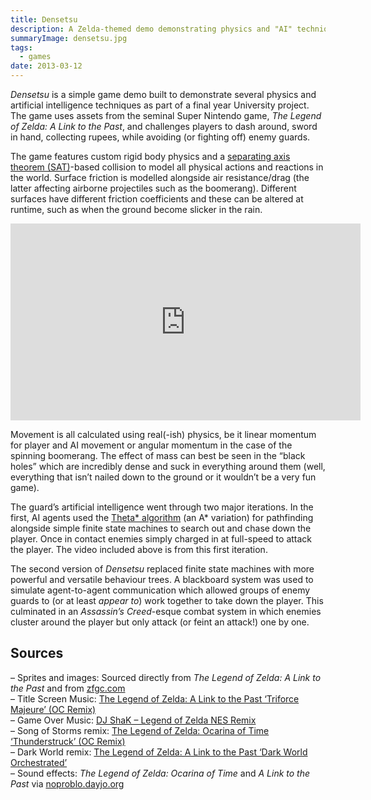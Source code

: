 ```yaml
---
title: Densetsu
description: A Zelda-themed demo demonstrating physics and "AI" techniques.
summaryImage: densetsu.jpg
tags:
  - games
date: 2013-03-12
---
```

_Densetsu_ is a simple game demo built to demonstrate several physics and artificial intelligence techniques as part of a final year University project. The game uses assets from the seminal Super Nintendo game, _The Legend of Zelda: A Link to the Past_, and challenges players to dash around, sword in hand, collecting rupees, while avoiding (or fighting off) enemy guards.

The game features custom rigid body physics and a [separating axis theorem (SAT)](http://en.wikipedia.org/wiki/Separating_axis_theorem)-based collision to model all physical actions and reactions in the world. Surface friction is modelled alongside air resistance/drag (the latter affecting airborne projectiles such as the boomerang). Different surfaces have different friction coefficients and these can be altered at runtime, such as when the ground become slicker in the rain.

<iframe width="560" height="315" src="https://www.youtube-nocookie.com/embed/sIDiXPt-78Y?si=dgtJ3tJhW2b4CoBV" title="YouTube video player" frameborder="0" allow="accelerometer; autoplay; clipboard-write; encrypted-media; gyroscope; picture-in-picture; web-share" referrerpolicy="strict-origin-when-cross-origin" allowfullscreen></iframe>

Movement is all calculated using real(-ish) physics, be it linear momentum for player and AI movement or angular momentum in the case of the spinning boomerang. The effect of mass can best be seen in the “black holes” which are incredibly dense and suck in everything around them (well, everything that isn’t nailed down to the ground or it wouldn’t be a very fun game).

The guard’s artificial intelligence went through two major iterations. In the first, AI agents used the [Theta* algorithm](http://aigamedev.com/open/tutorials/theta-star-any-angle-paths/) (an A* variation) for pathfinding alongside simple finite state machines to search out and chase down the player. Once in contact enemies simply charged in at full-speed to attack the player. The video included above is from this first iteration.

The second version of _Densetsu_ replaced finite state machines with more powerful and versatile behaviour trees. A blackboard system was used to simulate agent-to-agent communication which allowed groups of enemy guards to (or at least _appear to_) work together to take down the player. This culminated in an _Assassin’s Creed_-esque combat system in which enemies cluster around the player but only attack (or feint an attack!) one by one.
## Sources

– Sprites and images: Sourced directly from _The Legend of Zelda: A Link to the Past_ and from [zfgc.com](http://zfgc.com/forum/index.php?topic=38894.0)  
– Title Screen Music: [The Legend of Zelda: A Link to the Past ‘Triforce Majeure’ (OC Remix)](http://ocremix.org/remix/OCR01184)  
– Game Over Music: [DJ ShaK – Legend of Zelda NES Remix](http://www.youtube.com/watch?v=j96Xgn2G-XQ)  
– Song of Storms remix: [The Legend of Zelda: Ocarina of Time ‘Thunderstruck’ (OC Remix)](http://ocremix.org/remix/OCR02328)  
– Dark World remix: [The Legend of Zelda: A Link to the Past ‘Dark World Orchestrated’](http://www.youtube.com/watch?v=Xd-jThRvlYI)  
– Sound effects: _The Legend of Zelda: Ocarina of Time_ and _A Link to the Past_ via [noproblo.dayjo.org](http://noproblo.dayjo.org/ZeldaSounds/)